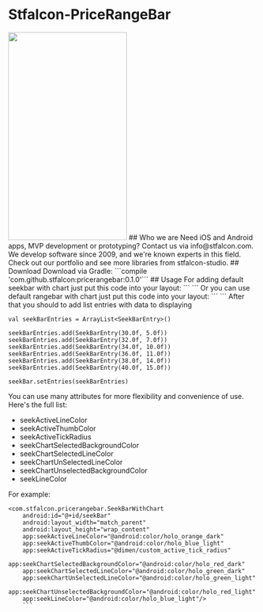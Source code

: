 # Stfalcon-PriceRangeBar
<img src="images/swipe_new.gif" width="240" height="420" />
## Who we are
Need iOS and Android apps, MVP development or prototyping? Contact us via info@stfalcon.com. We develop software since 2009, and we're known experts in this field. Check out our portfolio and see more libraries from stfalcon-studio.
## Download
Download via Gradle: 
```compile 'com.github.stfalcon:pricerangebar:0.1.0'```
## Usage
For adding default seekbar with chart just put this code into your layout:
```
<com.stfalcon.pricerangebar.SeekBarWithChart
   android:layout_width="match_parent"
   android:layout_height="wrap_content"/>
```
Or you can use default rangebar with chart just put this code into your layout:
```
<com.stfalcon.pricerangebar.RangeBarWithChart
   android:layout_width="match_parent"
   android:layout_height="wrap_content"/>
```
After that you should to add list entries with data to displaying

```
val seekBarEntries = ArrayList<SeekBarEntry>()

seekBarEntries.add(SeekBarEntry(30.0f, 5.0f))
seekBarEntries.add(SeekBarEntry(32.0f, 7.0f))
seekBarEntries.add(SeekBarEntry(34.0f, 10.0f))
seekBarEntries.add(SeekBarEntry(36.0f, 11.0f))
seekBarEntries.add(SeekBarEntry(38.0f, 14.0f))
seekBarEntries.add(SeekBarEntry(40.0f, 15.0f))

seekBar.setEntries(seekBarEntries)
```
You can use many attributes for more flexibility and convenience of use. Here's the full list:
- seekActiveLineColor 
- seekActiveThumbColor
- seekActiveTickRadius
- seekChartSelectedBackgroundColor
- seekChartSelectedLineColor
- seekChartUnSelectedLineColor
- seekChartUnselectedBackgroundColor
- seekLineColor

For example:
```
<com.stfalcon.pricerangebar.SeekBarWithChart
    android:id="@+id/seekBar"
    android:layout_width="match_parent"
    android:layout_height="wrap_content"
    app:seekActiveLineColor="@android:color/holo_orange_dark"
    app:seekActiveThumbColor="@android:color/holo_blue_light"
    app:seekActiveTickRadius="@dimen/custom_active_tick_radius"
    app:seekChartSelectedBackgroundColor="@android:color/holo_red_dark"
    app:seekChartSelectedLineColor="@android:color/holo_green_dark"
    app:seekChartUnSelectedLineColor="@android:color/holo_green_light"
    app:seekChartUnselectedBackgroundColor="@android:color/holo_red_light"
    app:seekLineColor="@android:color/holo_blue_light"/>
    ```